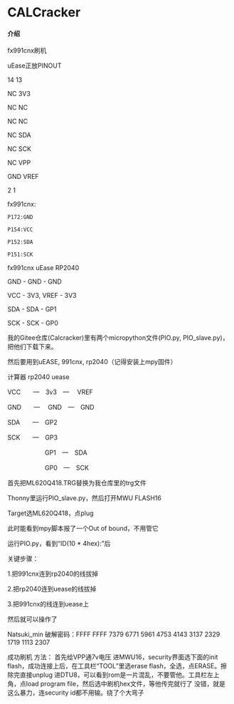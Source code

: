 # CALCracker

#### 介绍
fx991cnx刷机

uEase正放PINOUT

14   13

NC   3V3

NC   NC

NC   NC

NC   SDA

NC   SCK

NC   VPP

GND  VREF

2    1

fx991cnx:

    P172:GND

    P154:VCC

    P152:SDA

    P151:SCK 


fx991cnx     uEase             RP2040

GND       -   GND          -    GND

VCC       -   3V3, VREF    -    3V3

SDA       -   SDA          -    GP1

SCK       -   SCK          -    GP0


我的Gitee仓库(Calcracker)里有两个micropython文件(PIO.py, PIO_slave.py)，把他们下载下来。

然后要用到uEASE, 991cnx, rp2040（记得安装上mpy固件）

计算器 rp2040 uease

VCC　　—　3v3　— 　VREF

GND　　— 　GND　—　GND

SDA　　—　GP2

SCK　　—　GP3

　　　　　　GP1　—　SDA

　　　　　　GP0　—　SCK

首先把ML620Q418.TRG替换为我仓库里的trg文件

Thonny里运行PIO_slave.py，然后打开MWU FLASH16

Target选ML620Q418，点plug

此时能看到mpy脚本报了一个Out of bound，不用管它

运行PIO.py，看到“ID(10 * 4hex):”后

关键步骤：

1.把991cnx连到rp2040的线拔掉

2.把rp2040连到uease的线拔掉

3.把991cnx的线连到uease上

然后就可以操作了


Natsuki_min 破解密码：FFFF FFFF 7379 6771 5961 4753 4143 3137 2329 1719 1113 2307



成功刷机
方法：
首先给VPP通7v电压
进MWU16，security界面选下面的init flash，成功连接上后，在工具栏“TOOL”里选erase flash，全选，点ERASE。擦除完直接unplug
进DTU8，可以看到rom是一片混乱，不要管他。工具栏左上角，点load program file，然后选中刷机hex文件，等他传完就行了
没错，就是这么暴力，连security id都不用输。绕了个大弯子

